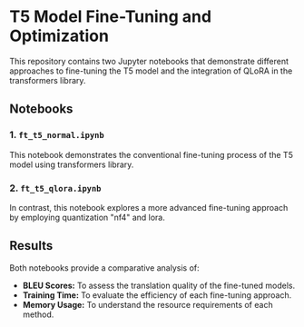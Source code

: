# T5 Model Fine-Tuning and Optimization

This repository contains two Jupyter notebooks that demonstrate different approaches to fine-tuning the T5 model and the integration of QLoRA in the transformers library.

## Notebooks

### 1. `ft_t5_normal.ipynb`
This notebook demonstrates the conventional fine-tuning process of the T5 model using transformers library.

### 2. `ft_t5_qlora.ipynb`
In contrast, this notebook explores a more advanced fine-tuning approach by employing quantization "nf4" and lora.

## Results
Both notebooks provide a comparative analysis of:
- **BLEU Scores:** To assess the translation quality of the fine-tuned models.
- **Training Time:** To evaluate the efficiency of each fine-tuning approach.
- **Memory Usage:** To understand the resource requirements of each method.


